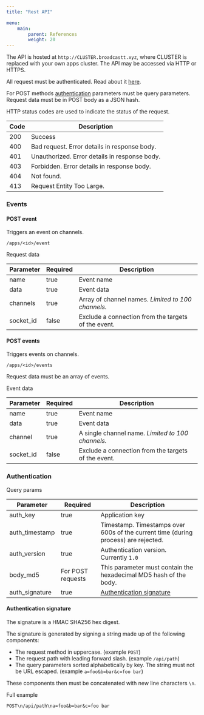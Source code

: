 ```yaml
---
title: "Rest API"

menu: 
    main:
        parent: References
        weight: 20
---
```

The API is hosted at `http://CLUSTER.broadcastt.xyz`, where CLUSTER is replaced with your own apps cluster. The API may be accessed via HTTP or HTTPS.

All request must be authenticated. Read about it [here](#authentication).

For POST methods [authentication](#authentication) parameters must be query parameters. Request data must be in POST body as a JSON hash.

HTTP status codes are used to indicate the status of the request.

| Code | Description |
| - | - |
| 200 | Success |
| 400 | Bad request. Error details in response body. |
| 401 | Unauthorized. Error details in response body. |
| 403 | Forbidden. Error details in response body. |
| 404 | Not found. |
| 413 | Request Entity Too Large. |

### Events

#### POST event

Triggers an event on channels.

```
/apps/<id>/event
```

Request data

| Parameter | Required | Description |
| - | - | - |
| name | true | Event name |
| data | true | Event data |
| channels | true | Array of channel names. *Limited to 100 channels.* |
| socket_id | false | Exclude a connection from the targets of the event. |

#### POST events

Triggers events on channels.

```
/apps/<id>/events
```

Request data must be an array of events.

Event data

| Parameter | Required | Description |
| - | - | - |
| name | true | Event name |
| data | true | Event data |
| channel | true | A single channel name. *Limited to 100 channels.* |
| socket_id | false | Exclude a connection from the targets of the event. |

### Authentication

Query params

| Parameter | Required | Description |
| - | - | - |
| auth_key | true | Application key |
| auth_timestamp | true | Timestamp. Timestamps over 600s of the current time (during process) are rejected. |
| auth_version | true | Authentication version. Currently `1.0` |
| body_md5 | For POST requests | This parameter must contain the hexadecimal MD5 hash of the body. |
| auth_signature | true | [Authentication signature](#authentication-signature) |

#### Authentication signature

The signature is a HMAC SHA256 hex digest.

The signature is generated by signing a string made up of the following components:

* The request method in uppercase. (example `POST`)
* The request path with leading forward slash. (example `/api/path`)
* The query parameters sorted alphabetically by key. The string must not be URL escaped. (example `a=foo&b=bar&c=foo bar`)

These components then must be concatenated with new line characters `\n`.

Full example

```
POST\n/api/path\na=foo&b=bar&c=foo bar
```
